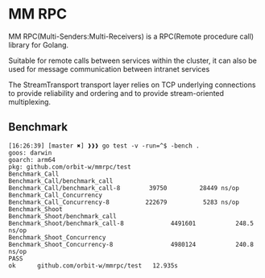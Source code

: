# MM RPC
MM RPC(Multi-Senders:Multi-Receivers) is a RPC(Remote procedure call) library for Golang.

Suitable for remote calls between services within the cluster,
it can also be used for message communication between intranet services

The StreamTransport transport layer relies on TCP underlying connections to provide reliability and ordering
and to provide stream-oriented multiplexing.

## Benchmark
```
[16:26:39] [master ✖] ❱❱❱ go test -v -run=^$ -bench .
goos: darwin
goarch: arm64
pkg: github.com/orbit-w/mmrpc/test
Benchmark_Call
Benchmark_Call/benchmark_call
Benchmark_Call/benchmark_call-8 	   39750	     28449 ns/op
Benchmark_Call_Concurrency
Benchmark_Call_Concurrency-8    	  222679	      5283 ns/op
Benchmark_Shoot
Benchmark_Shoot/benchmark_call
Benchmark_Shoot/benchmark_call-8         	 4491601	       248.5 ns/op
Benchmark_Shoot_Concurrency
Benchmark_Shoot_Concurrency-8            	 4980124	       240.8 ns/op
PASS
ok  	github.com/orbit-w/mmrpc/test	12.935s
```